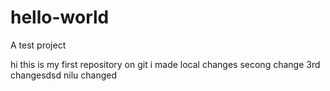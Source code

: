 # hello-world
A test project

hi this is my first repository on git
i made local changes
secong change
3rd changesdsd
nilu changed